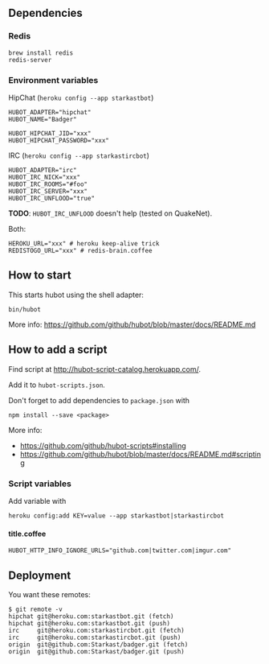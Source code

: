 ## Dependencies

### Redis

    brew install redis
    redis-server

### Environment variables

HipChat (`heroku config --app starkastbot`)

    HUBOT_ADAPTER="hipchat"
    HUBOT_NAME="Badger"

    HUBOT_HIPCHAT_JID="xxx"
    HUBOT_HIPCHAT_PASSWORD="xxx"

IRC (`heroku config --app starkastircbot`)

    HUBOT_ADAPTER="irc"
    HUBOT_IRC_NICK="xxx"
    HUBOT_IRC_ROOMS="#foo"
    HUBOT_IRC_SERVER="xxx"
    HUBOT_IRC_UNFLOOD="true"

__TODO__: `HUBOT_IRC_UNFLOOD` doesn't help (tested on QuakeNet).

Both:

    HEROKU_URL="xxx" # heroku keep-alive trick
    REDISTOGO_URL="xxx" # redis-brain.coffee

## How to start

This starts hubot using the shell adapter:

    bin/hubot

More info: https://github.com/github/hubot/blob/master/docs/README.md

## How to add a script

Find script at http://hubot-script-catalog.herokuapp.com/.

Add it to `hubot-scripts.json`.

Don't forget to add dependencies to `package.json` with

    npm install --save <package>

More info:

* https://github.com/github/hubot-scripts#installing
* https://github.com/github/hubot/blob/master/docs/README.md#scripting

### Script variables

Add variable with

    heroku config:add KEY=value --app starkastbot|starkastircbot

#### title.coffee

    HUBOT_HTTP_INFO_IGNORE_URLS="github.com|twitter.com|imgur.com"

## Deployment

You want these remotes:

    $ git remote -v
    hipchat git@heroku.com:starkastbot.git (fetch)
    hipchat git@heroku.com:starkastbot.git (push)
    irc     git@heroku.com:starkastircbot.git (fetch)
    irc     git@heroku.com:starkastircbot.git (push)
    origin  git@github.com:Starkast/badger.git (fetch)
    origin  git@github.com:Starkast/badger.git (push)
